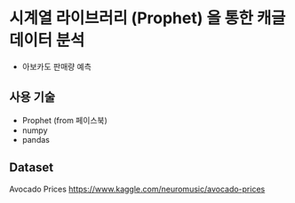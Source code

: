 # 시계열 라이브러리 (Prophet) 을 통한 캐글 데이터 분석

- 아보카도 판매량 예측

## 사용 기술
- Prophet (from 페이스북)
- numpy
- pandas

## Dataset
Avocado Prices https://www.kaggle.com/neuromusic/avocado-prices
